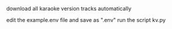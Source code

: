download all karaoke version tracks automatically

edit the example.env file and save as ".env"
run the script kv.py
